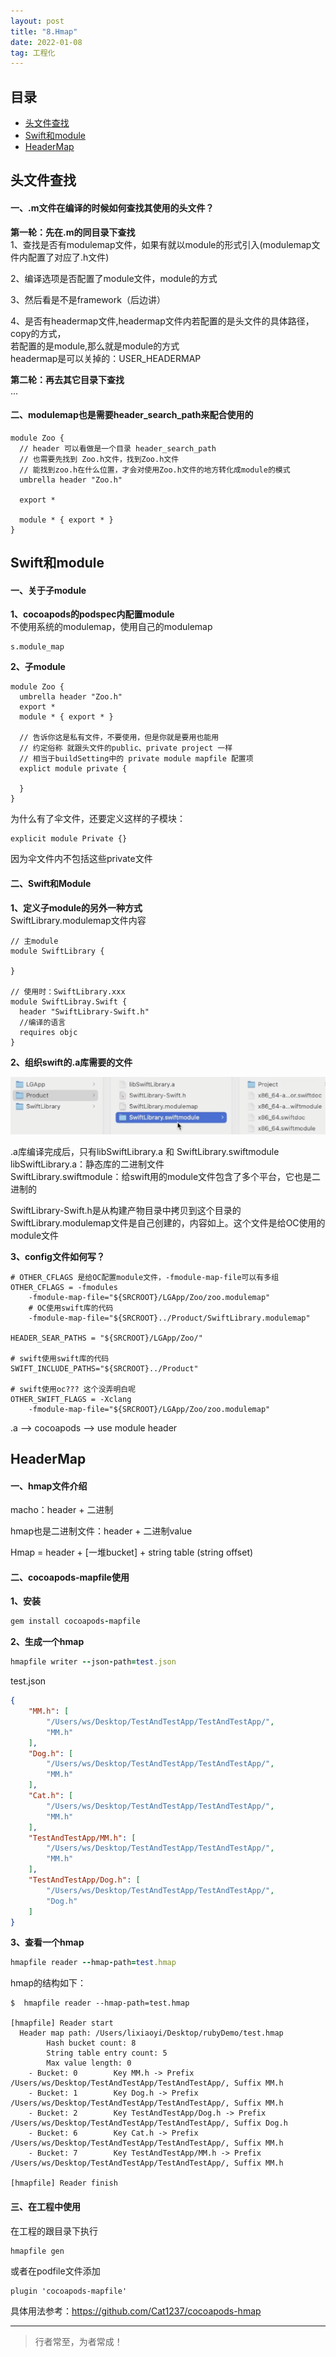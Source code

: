 ```yaml
---
layout: post
title: "8.Hmap"
date: 2022-01-08
tag: 工程化
---
```



## 目录
- [头文件查找](#content1)   
- [Swift和module](#content2)   
- [HeaderMap](#content3)   




<!-- ************************************************ -->
## <a id="content1">头文件查找</a>

#### **一、.m文件在编译的时候如何查找其使用的头文件？**    

**第一轮：先在.m的同目录下查找**   
1、查找是否有modulemap文件，如果有就以module的形式引入(modulemap文件内配置了对应了.h文件)   

2、编译选项是否配置了module文件，module的方式    

3、然后看是不是framework（后边讲）   

4、是否有headermap文件,headermap文件内若配置的是头文件的具体路径，copy的方式，   
若配置的是module,那么就是module的方式         
headermap是可以关掉的：USER_HEADERMAP  

**第二轮：再去其它目录下查找**     
...


  
#### **二、modulemap也是需要header_search_path来配合使用的**    
```
module Zoo {
  // header 可以看做是一个目录 header_search_path
  // 也需要先找到 Zoo.h文件，找到Zoo.h文件
  // 能找到zoo.h在什么位置，才会对使用Zoo.h文件的地方转化成module的模式
  umbrella header "Zoo.h"

  export *

  module * { export * }
}
```


<!-- ************************************************ -->
## <a id="content2">Swift和module</a>


#### **一、关于子module**    

**1、cocoapods的podspec内配置module**   
不使用系统的modulemap，使用自己的modulemap           
```
s.module_map
```

**2、子module**         
```
module Zoo {
  umbrella header "Zoo.h"
  export *
  module * { export * }

  // 告诉你这是私有文件，不要使用，但是你就是要用也能用
  // 约定俗称 就跟头文件的public、private project 一样
  // 相当于buildSetting中的 private module mapfile 配置项
  explict module private {

  }
}
```

为什么有了伞文件，还要定义这样的子模块：   
```shell
explicit module Private {}    
```
因为伞文件内不包括这些private文件    


#### **二、Swift和Module**    

**1、定义子module的另外一种方式**       
SwiftLibrary.modulemap文件内容
```
// 主module
module SwiftLibrary {

}

// 使用时：SwiftLibrary.xxx
module SwiftLibray.Swift {
  header "SwiftLibrary-Swift.h"
  //编译的语言
  requires objc
}
```

**2、组织swift的.a库需要的文件**    

<img src="/images/project/32.png">

.a库编译完成后，只有libSwiftLibrary.a 和 SwiftLibrary.swiftmodule    
libSwiftLibrary.a：静态库的二进制文件   
SwiftLibrary.swiftmodule：给swift用的module文件包含了多个平台，它也是二进制的    

SwiftLibrary-Swift.h是从构建产物目录中拷贝到这个目录的   
SwiftLibrary.modulemap文件是自己创建的，内容如上。这个文件是给OC使用的module文件         



**3、config文件如何写？**   

```shell
# OTHER_CFLAGS 是给OC配置module文件，-fmodule-map-file可以有多组  
OTHER_CFLAGS = -fmodules
    -fmodule-map-file="${SRCROOT}/LGApp/Zoo/zoo.modulemap"
    # OC使用swift库的代码
    -fmodule-map-file="${SRCROOT}../Product/SwiftLibrary.modulemap"

HEADER_SEAR_PATHS = "${SRCROOT}/LGApp/Zoo/"

# swift使用swift库的代码
SWIFT_INCLUDE_PATHS="${SRCROOT}../Product"

# swift使用oc??? 这个没弄明白呢
OTHER_SWIFT_FLAGS = -Xclang
    -fmodule-map-file="${SRCROOT}/LGApp/Zoo/zoo.modulemap"
```

.a --> cocoapods --> use module header  


<!-- ************************************************ -->
## <a id="content3">HeaderMap</a>

#### **一、hmap文件介绍**    

macho：header + 二进制  

hmap也是二进制文件：header + 二进制value  

Hmap = header + [一堆bucket] + string table (string offset)


#### **二、cocoapods-mapfile使用**   

**1、安装**   
```ruby
gem install cocoapods-mapfile
```

**2、生成一个hmap**    
```ruby
hmapfile writer --json-path=test.json
```

test.json       
```json
{
    "MM.h": [
        "/Users/ws/Desktop/TestAndTestApp/TestAndTestApp/",
        "MM.h"
    ],
    "Dog.h": [
        "/Users/ws/Desktop/TestAndTestApp/TestAndTestApp/",
        "MM.h"
    ],
    "Cat.h": [
        "/Users/ws/Desktop/TestAndTestApp/TestAndTestApp/",
        "MM.h"
    ],
    "TestAndTestApp/MM.h": [
        "/Users/ws/Desktop/TestAndTestApp/TestAndTestApp/",
        "MM.h"
    ],
    "TestAndTestApp/Dog.h": [
        "/Users/ws/Desktop/TestAndTestApp/TestAndTestApp/",
        "Dog.h"
    ]
}
```

**3、查看一个hmap**   
```ruby
hmapfile reader --hmap-path=test.hmap   
```

hmap的结构如下：
```shell
$  hmapfile reader --hmap-path=test.hmap

[hmapfile] Reader start
  Header map path: /Users/lixiaoyi/Desktop/rubyDemo/test.hmap
        Hash bucket count: 8
        String table entry count: 5
        Max value length: 0
	- Bucket: 0        Key MM.h -> Prefix /Users/ws/Desktop/TestAndTestApp/TestAndTestApp/, Suffix MM.h
	- Bucket: 1        Key Dog.h -> Prefix /Users/ws/Desktop/TestAndTestApp/TestAndTestApp/, Suffix MM.h
	- Bucket: 2        Key TestAndTestApp/Dog.h -> Prefix /Users/ws/Desktop/TestAndTestApp/TestAndTestApp/, Suffix Dog.h
	- Bucket: 6        Key Cat.h -> Prefix /Users/ws/Desktop/TestAndTestApp/TestAndTestApp/, Suffix MM.h
	- Bucket: 7        Key TestAndTestApp/MM.h -> Prefix /Users/ws/Desktop/TestAndTestApp/TestAndTestApp/, Suffix MM.h

[hmapfile] Reader finish
```


#### **三、在工程中使用**

在工程的跟目录下执行   
```shell
hmapfile gen
```

或者在podfile文件添加    
```shell
plugin 'cocoapods-mapfile'
```

具体用法参考：<a href="https://github.com/Cat1237/cocoapods-hmap">https://github.com/Cat1237/cocoapods-hmap</a>





----------
>  行者常至，为者常成！


